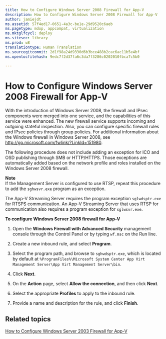 ```yaml
---
title: How to Configure Windows Server 2008 Firewall for App-V
description: How to Configure Windows Server 2008 Firewall for App-V
author: jamiejdt
ms.assetid: 57f4ed17-0651-4a3c-be1e-29d9520c6aeb
ms.pagetype: mdop, appcompat, virtualization
ms.mktglfcycl: deploy
ms.sitesec: library
ms.prod: w8
translationtype: Human Translation
ms.sourcegitcommit: 2d1f98a24d9330d6b3bce488b2cac6ac11b5e4bf
ms.openlocfilehash: 9edc7f2d37fa6c3da7f3286c0202010fbca7c5b0

---
```



# How to Configure Windows Server 2008 Firewall for App-V


With the introduction of Windows Server 2008, the firewall and IPsec components were merged into one service, and the capabilities of this service were enhanced. The new firewall service supports incoming and outgoing stateful inspection. Also, you can configure specific firewall rules and IPsec policies through group policies. For additional information about the Windows firewall in Windows Server 2008, see <http://go.microsoft.com/fwlink/?LinkId=151980>.

The following procedure does not include adding an exception for ICO and OSD publishing through SMB or HTTP/HTTPS. Those exceptions are automatically added based on the network profile and roles installed on the Windows Server 2008 firewall.

**Note**  
If the Management Server is configured to use RTSP, repeat this procedure to add the `sghwsvr.exe` program as an exception.

The App-V Streaming Server requires the program exception `sglwdsptr.exe` for RTSPS communication. An App-V Streaming Server that uses RTSP for communication also requires a program exception for `sglwsvr.exe`.

 

**To configure Windows Server 2008 firewall for App-V**

1.  Open the **Windows Firewall with Advanced Security** management console through the Control Panel or by typing `wf.msc` on the Run line.

2.  Create a new inbound rule, and select **Program**.

3.  Select the program path, and browse to `sghwdsptr.exe`, which is located by default at `%ProgramFiles%\Microsoft System Center App Virt Management Server\App Virt Management Server\bin`.

4.  Click **Next**.

5.  On the **Action** page, select **Allow the connection**, and then click **Next**.

6.  Select the appropriate **Profiles** to apply to the inbound rule.

7.  Provide a name and description for the rule, and click **Finish**.

## Related topics


[How to Configure Windows Server 2003 Firewall for App-V](how-to-configure-windows-server-2003-firewall-for-app-v.md)

 

 








<!--HONumber=Jun16_HO4-->


